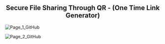 <h2 align="center">Secure File Sharing Through QR - (One Time Link Generator)</h2>

![Page_1_GitHub](https://github.com/user-attachments/assets/e11c1064-852d-4c23-ac41-593c0282dcc7)

![Page_2_GitHub](https://github.com/user-attachments/assets/30930398-abef-4e36-ba14-36ae4c5d4f2f)



